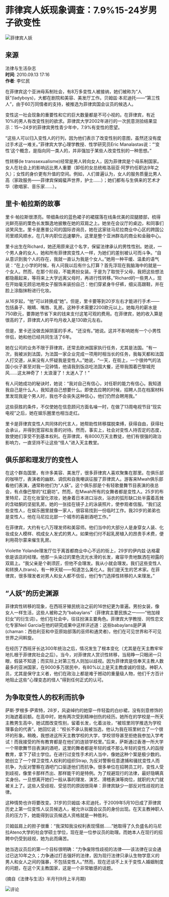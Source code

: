# 菲律宾人妖现象调查：7.9%15-24岁男子欲变性

![菲律宾人妖](//tvax1.sinaimg.cn/crop.0.0.996.996.180/4fd09a69ly8gdi0xpgl0pj20ro0rowfa.jpg)

## 来源
法律与生活杂志  
**时间**: 2010.09.13 17:16  
**作者**: 李忆民

在菲律宾这个亚洲母系制社会，有8万多变性人被接纳，她们被称为“人妖”(ladyboys)，大都在剧院和美容、美发厅工作。贝姆兹·本尼迪托——“第三性人”，由于60万同情者的支持，被推选为菲律宾国会议员的候选人。

变性这一社会现象的重要性和它的巨大数量都是不可小视的。在菲律宾，有近10%的男人有改变性别的欲求。菲律宾大学2002年进行的一次民意测验结果显示：15～24岁的菲律宾男性青少年中，7.9%有变性的愿望。

“这些人可以归入变性人的行列，因为他们表示了改变性别的意图，虽然还没有度过手术这一难关。”菲律宾大学心理学教授、性学研究员Eric Manalastas说：“‘变性’这个概念，是指向同一类人的，并非强加于某些人改变性别的一种思想。”

性转移(le transsexualisme)经常是男人转向女人，因为菲律宾是个母系制国家。女人在社会上的影响远比男人重要（卸任的女总统格洛丽亚·阿罗约任职达9年之久）；女性的身价更有升值的空间。例如，人们普遍认为，女人的服务质量比男人高（家政服务——菲律宾保姆蜚声世界，护士……）；她们都有与生俱来的艺术才华（歌唱家、音乐家……）。

## 里卡·帕拉斯的故事

里卡·帕拉斯很漂亮。带细条纹的蓝色裙子的裙摆落在线条优美的双腿膝部，梳得光鲜亮丽的栗色长发飘逸地披散在她的双肩之上。她坐在会议厅的桌边，和同事们谈笑风生。里卡是惠普公司的国际咨询员，她在这家驻马尼拉商业中心区的跨国公司里顺风顺水，在几年内职位迅速攀升。这里是整个亚洲群岛的商业和金融中心。

里卡出生在Richard，她还用原来这个名字，保留法律承认的男性性别。她说，一个男人身的女人，她和所有菲律宾变性人一样，为她们的差别被认可而斗争。“自从意识到我个人的存在，我就一直认为我是个女人。”她用一种平缓、温柔的语气说：“在上小学的时候，有人问我以后有什么打算？首先浮现在我脑海中的就是一个女人。然而，在那个阶段，不能男扮女装。于是为了取悦于父母，我把这些想法都隐蔽起来，等将来上大学远离父母时，再进行性转移。”Richard的一些男人，现在开始毫无顾忌地用女子服饰来装扮自己：他们穿紧身牛仔裤，细尖高跟鞋，并在脸上涂脂抹粉进行化妆。

从16岁起，“他”可以转换成“她”。但是，里卡要等到20岁左右才能进行手术——包括鼻子、眼睛、嘴唇、乳房。这种手术需要2200欧元以上。她每月的薪水是750欧元，要靠她节省下来的钱来支付这笔可观的费用。在菲律宾，她的收入算是很高的了，菲律宾人的平均月收入是130欧元左右。

但是，里卡还没做去掉阴茎的手术。“还没有。”她说。这并不影响她有一个小男性伴侣，她和他已经共同生活了6年。

她在公司的业务不限于菲律宾，还常去欧洲国家执行任务，尤其是法国。“有一次，我被派到法国，为法国一家企业完成一项用时相当长的任务，我每天都和法国人打交道，从来没有人怀疑我是变性人。”她说，“一天，在街上，一个很帅气的法国小伙子甚至对我一见钟情，他请我到饭店吃法国大餐，还带我围着巴黎城兜风……这太神奇了！太浪漫了！太迷人了！”

有人问她成功的秘诀时，她说：“我对自己有信心，对任职的能力有信心。我知道我自己是什么人，我知道自己想要什么。即使去应聘的时候，招聘人员在档案材料里发现我是个男人时，我也不会丧失这种信心，他们仍然会聘用我。”

这些获胜的条件，不仅使她在信息顾问方面名噪一时，在做了13周电视节目“现实电视”之后，她在娱乐圈里也相当走红。

里卡是菲律宾变性人共同体的代言人，她帮助性转移摆脱束缚，获得自由，获得社会承认，并得到宽容和友善的对待。然而，事实上，社会对变性人持否定的态度，致使她们享受不到基本权利。在菲律宾，有8000万天主教徒，他们有很强的政治影响力，一直坚持不让这些“怪人”进入天主教堂。

## 俱乐部和理发厅的变性人

在这个群岛国里，有许多美容、美发厅，很多菲律宾人喜欢聚集在那里。在俱乐部的咖啡厅，表演者的幽默、调侃和自我嘲讽征服了菲律宾人。游客来Mwah俱乐部看他们表演，通常称他们为“人妖”。这个俱乐部是个有轻歌曼舞节目表演的夜总会，有点像巴黎的“红磨坊”。然而，在Mwah所有的女舞者都是变性人。25岁的布里特尼，正在化妆室化浓妆，她身着日本进口浴衣，浴衣的弧形缺口处半露着高耸的含硅酮的坚挺乳房。她的一张挂在镜子上的泳装照片，使参观者信服。“我们这些变性人，在娱乐圈里就像一家人，很容易找到一份临时工作。我20岁的弟弟也是变性人，他在马尼拉北部一个城市的喜剧酒吧工作。”

在菲律宾，大约有七八万理发师和美容师。他们当中的大部分人是身穿女人装、化妆成女人模样、梳成女人发式的男人。如果他们付不起乳房植入的昂贵手术费，便利用荷尔蒙来催生乳房。

Violette Yolande理发厅位于离首都商业中心不远的街上，29岁的伊内兹·达格霍依是该店的经理。他那一头染过的栗色流光水滑的长发，雍容华贵地飘洒在袒露的双肩上。“我父亲是个剃须匠，但他不会理发。我从小就会理发。我们这些变性人和转换人(trans)，有一种天赋——知道怎么美化人。我们是天生的艺术家。在菲律宾，很多理发者对男人和女人都不信任，他们专门选择性转移的人来理发。”

## “人妖”的历史渊源

菲律宾性转移的现象，在西班牙殖民统治之前的16世纪更为普遍。男扮女装，像女人一样生活，这些人被称之为“babaylans”（菲律宾主要民族之一——“他加禄妇女”的衍生词）。他们在社会中，往往扮演主要角色。菲律宾大学教授、同性恋文化专家Neil Garcia在他的研究成果中这样评述道：这些babaylans是萨满(chaman：西伯利亚和中亚原始部落的巫师和通灵者)，他们在可见世界和不可见世界之间斡旋。

在经历了西班牙长达300年统治之后，情况发生了根本变化（尤其是在天主教牢牢地扎根于菲律宾社会之后）。当今，对菲律宾人赏识性转移，当局睁一只眼闭一只眼，假装不知道；而实际上对第三性人则加以歧视。因为菲律宾是信奉天主教人数最多的亚洲国家，在9000多万居民中，有80%以上是天主教虔诚的信徒。神职人员，尤其是保守主义者，他们在政治上都是难于撼动的重量级人物，他们千方百计地阻止这些“心理变态的怪人”得到任何正式的认可。

## 为争取变性人的权利而抗争

萨斯·罗根多·萨索特，28岁，风姿绰约的她穿一件轻盈的白纱裙，没有刻意修饰的刘海遮着前额。在高中时，她有两次受到精神创伤的经历。她所在的学校是一所天主教男生高中，她试图改变性别，留着长发，化着淡妆，“被班里同学推选为学校理事会的代表”。她回忆说：“校长不承认我被当选，他认为我在班里树立了一个很坏的形象。稍晚，我想进这所天主教学校的大学，学校领导甚至拒绝我参加入学考试！而我接受的所有教育都是在他们的连锁学校里。”后来，萨斯通过香港一所大学一个带歌舞节目表演的酒吧，这里的舞者都是年轻的或不那么年轻的变性人的函授教育，拿下了硕士学位。在进行过变性手术的人当中，像她这种个案是极少数的。她创立了一个捍卫变性人权利的组织Strap, 为反对警察任意逮捕和骚扰变性人而抗争，为反对警察在酒吧门口驱逐他们而抗争。很多单位在招聘员工时，变性人受到歧视，像里卡那样杰出、那样能干的是特例。为了规避现行的法律，最好隐瞒真实身份。一旦想离开她们一般从事的理发、演艺、滑稽表演等岗位，就职的大门就被关上了。这些人受歧视、受惩罚的原因很简单：菲律宾缺少一部反对性歧视的法律。

这种情势也许将要改变。31岁的贝姆兹·本尼迪托，于2009年5月10日成了菲律宾历史上第一位变性人议员候选人，被允许以国会议员的身份出现。在天主教神职人员的压力下，她能得到议员候选人资格就是一种胜利。

贝姆兹肩上的担子很重：“我深知我没权利表现懦弱……”她取得了久负盛名的马尼拉Ateno大学的社会学硕士学位，现在是一位参议员的助理。而她本人在现行的招聘中仍受到歧视，她为此而痛苦。

她当选议员后的第一个目标很明确：“力争废除性歧视的法律——该法律在议会通过已达10年之久；力争通过打击强奸的法律，因为现行法律只承认生物学意义的男人和女人之间的强暴，不包括变性人。”然而，现在还谈不上关于变性人婚姻制度的问题，在这个天主教国家，这是一个非常敏感的话题。

(摘自《法律与生活》半月刊9月上半月期)

![评论](//n.sinaimg.cn/default/2fb77759/20151125/320X320.png)